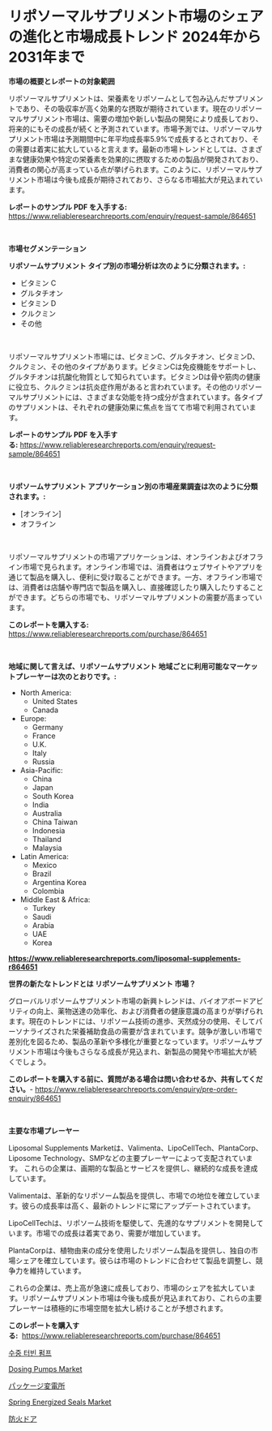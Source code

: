 <p><h1>リポソーマルサプリメント市場のシェアの進化と市場成長トレンド 2024年から2031年まで</h1></p><p><strong>市場の概要とレポートの対象範囲</strong></p>
<p><p>リポソーマルサプリメントは、栄養素をリポソームとして包み込んだサプリメントであり、その吸収率が高く効果的な摂取が期待されています。現在のリポソーマルサプリメント市場は、需要の増加や新しい製品の開発により成長しており、将来的にもその成長が続くと予測されています。市場予測では、リポソーマルサプリメント市場は予測期間中に年平均成長率5.9%で成長するとされており、その需要は着実に拡大していると言えます。最新の市場トレンドとしては、さまざまな健康効果や特定の栄養素を効果的に摂取するための製品が開発されており、消費者の関心が高まっている点が挙げられます。このように、リポソーマルサプリメント市場は今後も成長が期待されており、さらなる市場拡大が見込まれています。</p></p>
<p><strong>レポートのサンプル PDF を入手する:</strong> <a href="https://www.reliableresearchreports.com/enquiry/request-sample/864651">https://www.reliableresearchreports.com/enquiry/request-sample/864651</a></p>
<p>&nbsp;</p>
<p><strong>市場セグメンテーション</strong></p>
<p><strong>リポソームサプリメント タイプ別の市場分析は次のように分類されます。:</strong></p>
<p><ul><li>ビタミン C</li><li>グルタチオン</li><li>ビタミン D</li><li>クルクミン</li><li>その他</li></ul></p>
<p>&nbsp;</p>
<p><p>リポソーマルサプリメント市場には、ビタミンC、グルタチオン、ビタミンD、クルクミン、その他のタイプがあります。ビタミンCは免疫機能をサポートし、グルタチオンは抗酸化物質として知られています。ビタミンDは骨や筋肉の健康に役立ち、クルクミンは抗炎症作用があると言われています。その他のリポソーマルサプリメントには、さまざまな効能を持つ成分が含まれています。各タイプのサプリメントは、それぞれの健康効果に焦点を当てて市場で利用されています。</p></p>
<p><strong>レポートのサンプル PDF を入手する:</strong>&nbsp;<a href="https://www.reliableresearchreports.com/enquiry/request-sample/864651">https://www.reliableresearchreports.com/enquiry/request-sample/864651</a></p>
<p>&nbsp;</p>
<p><strong> リポソームサプリメント アプリケーション別の市場産業調査は次のように分類されます。:</strong></p>
<p><ul><li>[オンライン]</li><li>オフライン</li></ul></p>
<p>&nbsp;</p>
<p><p>リポソーマルサプリメントの市場アプリケーションは、オンラインおよびオフライン市場で見られます。オンライン市場では、消費者はウェブサイトやアプリを通じて製品を購入し、便利に受け取ることができます。一方、オフライン市場では、消費者は店舗や専門店で製品を購入し、直接確認したり購入したりすることができます。どちらの市場でも、リポソーマルサプリメントの需要が高まっています。</p></p>
<p><strong>このレポートを購入する:</strong>&nbsp; <a href="https://www.reliableresearchreports.com/purchase/864651">https://www.reliableresearchreports.com/purchase/864651</a></p>
<p>&nbsp;</p>
<p><strong>地域に関して言えば、リポソームサプリメント 地域ごとに利用可能なマーケットプレーヤーは次のとおりです。:</strong></p>
<p><ul>
    <li>
        North America:
        <ul>
            <li>United States</li>
            <li>Canada</li>
        </ul>
    </li>
    <li>
        Europe:
        <ul>
            <li>Germany</li>
            <li>France</li>
            <li>U.K.</li>
            <li>Italy</li>
            <li>Russia</li>
        </ul>
    </li>
    <li>
        Asia-Pacific:
        <ul>
            <li>China</li>
            <li>Japan</li>
            <li>South Korea</li>
            <li>India</li>
            <li>Australia</li>
            <li>China Taiwan</li>
            <li>Indonesia</li>
            <li>Thailand</li>
            <li>Malaysia</li>
        </ul>
    </li>
    <li>
        Latin America:
        <ul>
            <li>Mexico</li>
            <li>Brazil</li>
            <li>Argentina Korea</li>
            <li>Colombia</li>
        </ul>
    </li>
    <li>
        Middle East & Africa:
        <ul>
            <li>Turkey</li>
            <li>Saudi</li>
            <li>Arabia</li>
            <li>UAE</li>
            <li>Korea</li>
        </ul>
    </li>
    </ul></p>
<p><strong><a href="https://www.reliableresearchreports.com/liposomal-supplements-r864651">https://www.reliableresearchreports.com/liposomal-supplements-r864651</a></strong>&nbsp;</p>
<p><strong>世界の新たなトレンドとは リポソームサプリメント 市場？</strong></p>
<p><p>グローバルリポソームサプリメント市場の新興トレンドは、バイオアボードアビリティの向上、薬物送達の効率化、および消費者の健康意識の高まりが挙げられます。現在のトレンドには、リポソーム技術の進歩、天然成分の使用、そしてパーソナライズされた栄養補助食品の需要が含まれています。競争が激しい市場で差別化を図るため、製品の革新や多様化が重要となっています。リポソームサプリメント市場は今後もさらなる成長が見込まれ、新製品の開発や市場拡大が続くでしょう。</p></p>
<p><strong>このレポートを購入する前に、質問がある場合は問い合わせるか、共有してください。</strong>- <a href="https://www.reliableresearchreports.com/enquiry/pre-order-enquiry/864651">https://www.reliableresearchreports.com/enquiry/pre-order-enquiry/864651</a></p>
<p>&nbsp;</p>
<p><strong>主要な市場プレーヤー</strong></p>
<p><p>Liposomal Supplements Marketは、Valimenta、LipoCellTech、PlantaCorp、Liposome Technology、SMPなどの主要プレーヤーによって支配されています。 これらの企業は、画期的な製品とサービスを提供し、継続的な成長を達成しています。</p><p>Valimentaは、革新的なリポソーム製品を提供し、市場での地位を確立しています。彼らの成長率は高く、最新のトレンドに常にアップデートされています。</p><p>LipoCellTechは、リポソーム技術を駆使して、先進的なサプリメントを開発しています。市場での成長は着実であり、需要が増加しています。</p><p>PlantaCorpは、植物由来の成分を使用したリポソーム製品を提供し、独自の市場シェアを確立しています。彼らは市場のトレンドに合わせて製品を調整し、競争力を維持しています。</p><p>これらの企業は、売上高が急速に成長しており、市場のシェアを拡大しています。リポソームサプリメント市場は今後も成長が見込まれており、これらの主要プレーヤーは積極的に市場空間を拡大し続けることが予想されます。</p></p>
<p><strong>このレポートを購入する:</strong>&nbsp;&nbsp;<a href="https://www.reliableresearchreports.com/purchase/864651">https://www.reliableresearchreports.com/purchase/864651</a></p>
<p><p><a href="https://medium.com/@nyahreinger1/%EC%9E%A0%EC%88%98%EC%8B%9D-%ED%84%B0%EB%B9%88-%ED%8E%8C%ED%94%84-%EC%8B%9C%EC%9E%A5-%EC%9D%B8%EC%82%AC%EC%9D%B4%ED%8A%B8-%EC%8B%9C%EC%9E%A5-%EB%8F%99%ED%96%A5-%EC%84%B1%EC%9E%A5-2024%EB%85%84%EB%B6%80%ED%84%B0-2031%EB%85%84%EA%B9%8C%EC%A7%80-%EC%98%88%EC%B8%A1-af9497733e4a">수중 터빈 펌프</a></p><p><a href="https://github.com/Glendatilghmankmgz0rbhwpy/Market-Research-Report-List-2/blob/main/dosing-pumps-market.md">Dosing Pumps Market</a></p><p><a href="https://medium.com/@julian6skinner/2024%E5%B9%B4%E3%81%8B%E3%82%892031%E5%B9%B4%E3%81%BE%E3%81%A7%E3%81%AE%E6%9C%9F%E9%96%93%E3%81%AB%E4%BA%88%E6%B8%AC%E3%81%95%E3%82%8C%E3%82%8B%E3%83%91%E3%83%83%E3%82%B1%E3%83%BC%E3%82%B8%E3%82%B5%E3%83%96%E3%82%B9%E3%83%86%E3%83%BC%E3%82%B7%E3%83%A7%E3%83%B3%E5%B8%82%E5%A0%B4%E5%88%86%E6%9E%90%E3%81%A8%E8%A6%8F%E6%A8%A1%E4%BA%88%E6%B8%AC-2b1f73902119">パッケージ変電所</a></p><p><a href="https://medium.com/@ruth.macdonald08580/spring-energized-seals-market-analysis-and-sze-forecasted-for-period-from-2024-to-2031-6f3a73f1da62">Spring Energized Seals Market</a></p><p><a href="https://medium.com/@leonardgreene1/%E8%80%90%E7%81%AB%E6%89%89%E3%81%AE%E5%B8%82%E5%A0%B4%E3%83%AC%E3%83%9D%E3%83%BC%E3%83%88%E3%81%AF-%E3%81%93%E3%81%AE%E5%B8%82%E5%A0%B4%E3%81%AE%E6%9C%80%E6%96%B0%E3%81%AE%E3%83%88%E3%83%AC%E3%83%B3%E3%83%89%E3%81%A8%E6%88%90%E9%95%B7%E3%81%AE%E6%A9%9F%E4%BC%9A%E3%82%92%E6%98%8E%E3%82%89%E3%81%8B%E3%81%AB%E3%81%97%E3%81%BE%E3%81%99-d1ce19f934a9">防火ドア</a></p></p>